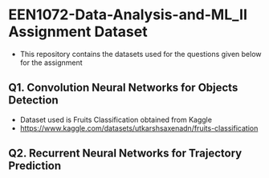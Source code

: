 # EEN1072-Data-Analysis-and-ML_II Assignment Dataset

- This repository contains the datasets used for the questions given below for the assignment

## Q1. Convolution Neural Networks for Objects Detection
- Dataset used is Fruits Classification obtained from Kaggle
- https://www.kaggle.com/datasets/utkarshsaxenadn/fruits-classification

## Q2. Recurrent Neural Networks for Trajectory Prediction